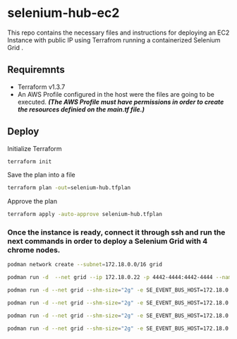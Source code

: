# selenium-hub-ec2

This repo contains the necessary files and instructions for deploying an EC2 Instance with public IP using Terrafrom running a containerized Selenium Grid .

## Requiremnts
- Terraform v1.3.7
- An AWS Profile configured in the host were the files are going to be executed. ***(The AWS Profile must have permissions in order to create the resources definied on the main.tf file.)***

## Deploy

Initialize Terraform
```bash
terraform init
```
Save the plan into a file
```bash
terraform plan -out=selenium-hub.tfplan
```
Approve the plan
```bash
terraform apply -auto-approve selenium-hub.tfplan
```

### Once the instance is ready, connect it through ssh and run the next commands in order to deploy a Selenium Grid with 4 chrome nodes.

```bash
podman network create --subnet=172.18.0.0/16 grid

podman run -d  --net grid --ip 172.18.0.22 -p 4442-4444:4442-4444 --name selenium-hub docker.io/selenium/hub:4.7.2-20221219

podman run -d --net grid --shm-size="2g" -e SE_EVENT_BUS_HOST=172.18.0.22 -e SE_EVENT_BUS_PUBLISH_PORT=4442 -e SE_EVENT_BUS_SUBSCRIBE_PORT=4443 docker.io/selenium/node-chrome:4.7.2-20221219

podman run -d --net grid --shm-size="2g" -e SE_EVENT_BUS_HOST=172.18.0.22 -e SE_EVENT_BUS_PUBLISH_PORT=4442 -e SE_EVENT_BUS_SUBSCRIBE_PORT=4443 docker.io/selenium/node-chrome:4.7.2-20221219

podman run -d --net grid --shm-size="2g" -e SE_EVENT_BUS_HOST=172.18.0.22 -e SE_EVENT_BUS_PUBLISH_PORT=4442 -e SE_EVENT_BUS_SUBSCRIBE_PORT=4443 docker.io/selenium/node-chrome:4.7.2-20221219

podman run -d --net grid --shm-size="2g" -e SE_EVENT_BUS_HOST=172.18.0.22 -e SE_EVENT_BUS_PUBLISH_PORT=4442 -e SE_EVENT_BUS_SUBSCRIBE_PORT=4443 docker.io/selenium/node-chrome:4.7.2-20221219
```
